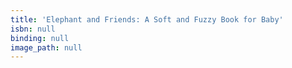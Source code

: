 ```yaml
---
title: 'Elephant and Friends: A Soft and Fuzzy Book for Baby'
isbn: null
binding: null
image_path: null
---
```


